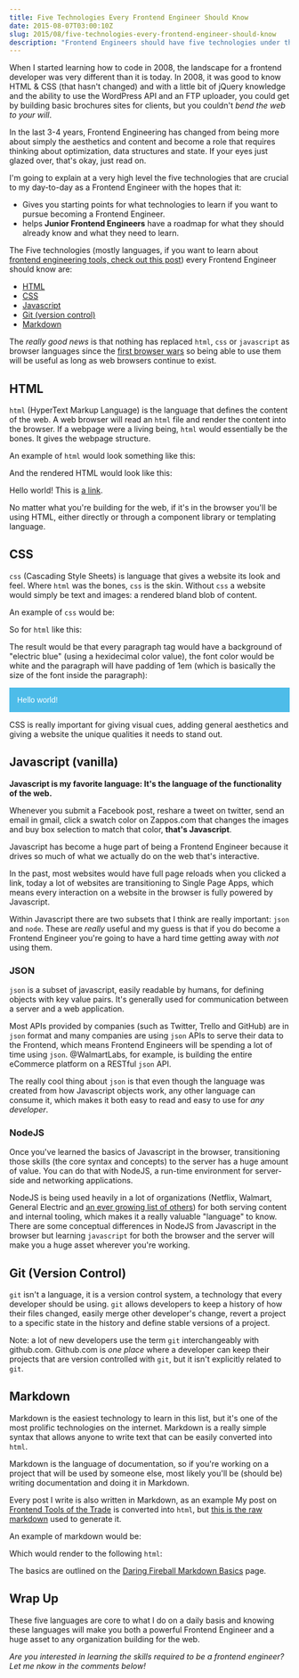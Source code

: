 ```yaml
---
title: Five Technologies Every Frontend Engineer Should Know
date: 2015-08-07T03:00:10Z
slug: 2015/08/five-technologies-every-frontend-engineer-should-know
description: "Frontend Engineers should have five technologies under their belt"
---
```


When I started learning how to code in 2008, the landscape for a frontend developer was very different than it is today. In 2008, it was good to know HTML & CSS (that hasn't changed) and with a little bit of jQuery knowledge and the ability to use the WordPress API and an FTP uploader, you could get by building basic brochures sites for clients, but you couldn't _bend the web to your will_.

In the last 3-4 years, Frontend Engineering has changed from being more about simply the aesthetics and content and become a role that requires thinking about optimization, data structures and state. If your eyes just glazed over, that's okay, just read on.

I'm going to explain at a very high level the five technologies that are crucial to my day-to-day as a Frontend Engineer with the hopes that it:

- Gives you starting points for what technologies to learn if you want to pursue becoming a Frontend Engineer.
- helps **Junior Frontend Engineers** have a roadmap for what they should already know and what they need to learn.

The Five technologies (mostly languages, if you want to learn about [frontend engineering tools, check out this post](/2015/07/tools-of-the-trade)) every Frontend Engineer should know are:

- [HTML](#toc_0)
- [CSS](#toc_1)
- [Javascript](#toc_2)
- [Git (version control)](#toc_5)
- [Markdown](#toc_6)

The _really good news_ is that nothing has replaced `html`, `css` or `javascript` as browser languages since the [first browser wars](https://en.wikipedia.org/wiki/Browser_wars#First_browser_war) so being able to use them will be useful as long as web browsers continue to exist.

## HTML

`html` (HyperText Markup Language) is the language that defines the content of the web. A web browser will read an `html` file and render the content into the browser. If a webpage were a living being, `html` would essentially be the bones. It gives the webpage structure.

An example of `html` would look something like this:

<script src="https://gist.github.com/chaseadamsio/81ef671fb9ef45cddbb2.js?file=example.html"></script>

And the rendered HTML would look like this:

Hello world! This is <a href="#">a link</a>.</p>

No matter what you're building for the web, if it's in the browser you'll be using HTML, either directly or through a component library or templating language.

## CSS

`css` (Cascading Style Sheets) is language that gives a website its look and feel. Where `html` was the bones, `css` is the skin. Without `css` a website would simply be text and images: a rendered bland blob of content.

An example of `css` would be:

<script src="https://gist.github.com/chaseadamsio/81ef671fb9ef45cddbb2.js?file=example.css"></script>

So for `html` like this:

<script src="https://gist.github.com/chaseadamsio/81ef671fb9ef45cddbb2.js?file=example.html"></script>

The result would be that every paragraph tag would have a background of "electric blue" (using a hexidecimal color value), the font color would be white and the paragraph will have padding of 1em (which is basically the size of the font inside the paragraph):

<p style="padding: 1em; background-color: #4DBCE9; color: #fff; font-family: tahoma, arial, sans-serif;">Hello world!</p>

CSS is really important for giving visual cues, adding general aesthetics and giving a website the unique qualities it needs to stand out.

## Javascript (vanilla)

**Javascript is my favorite language: It's the language of the functionality of the web.**

Whenever you submit a Facebook post, reshare a tweet on twitter, send an email in gmail, click a swatch color on Zappos.com that changes the images and buy box selection to match that color, **that's Javascript**.

Javascript has become a huge part of being a Frontend Engineer because it drives so much of what we actually do on the web that's interactive.

In the past, most websites would have full page reloads when you clicked a link, today a lot of websites are transitioning to Single Page Apps, which means every interaction on a website in the browser is fully powered by Javascript.

Within Javascript there are two subsets that I think are really important: `json` and `node`. These are _really_ useful and my guess is that if you do become a Frontend Engineer you're going to have a hard time getting away with _not_ using them.

### JSON

`json` is a subset of javascript, easily readable by humans, for defining objects with key value pairs. It's generally used for communication between a server and a web application.

Most APIs provided by companies (such as Twitter, Trello and GitHub) are in `json` format and many companies are using `json` APIs to serve their data to the Frontend, which means Frontend Engineers will be spending a lot of time using `json`. @WalmartLabs, for example, is building the entire eCommerce platform on a RESTful `json` API.

The really cool thing about `json` is that even though the language was created from how Javascript objects work, any other language can consume it, which makes it both easy to read and easy to use for _any developer_.

### NodeJS

Once you've learned the basics of Javascript in the browser, transitioning those skills (the core syntax and concepts) to the server has a huge amount of value. You can do that with NodeJS, a run-time environment for server-side and networking applications.

NodeJS is being used heavily in a lot of organizations (Netflix, Walmart, General Electric and [an ever growing list of others](https://github.com/joyent/node/wiki/projects,-applications,-and-companies-using-node)) for both serving content and internal tooling, which makes it a really valuable "language" to know. There are some conceptual differences in NodeJS from Javascript in the browser but learning `javascript` for both the browser and the server will make you a huge asset wherever you're working.

## Git (Version Control)

`git` isn't a language, it is a version control system, a technology that every developer should be using. `git` allows developers to keep a history of how their files changed, easily merge other developer's change, revert a project to a specific state in the history and define stable versions of a project.

Note: a lot of new developers use the term `git` interchangeably with github.com. Github.com is _one place_ where a developer can keep their projects that are version controlled with `git`, but it isn't explicitly related to `git`.

## Markdown

Markdown is the easiest technology to learn in this list, but it's one of the most prolific technologies on the internet. Markdown is a really simple syntax that allows anyone to write text that can be easily converted into `html`.

Markdown is the language of documentation, so if you're working on a project that will be used by someone else, most likely you'll be (should be) writing documentation and doing it in Markdown.

Every post I write is also written in Markdown, as an example My post on [Frontend Tools of the Trade](https://github.com/chaseadamsio/chaseadams.io.hugo/blob/master/content/post/2015/07/tools-of-the-trade.md) is converted into `html`, but [this is the raw markdown](https://raw.githubusercontent.com/chaseadamsio/chaseadams.io.hugo/master/content/post/2015/07/tools-of-the-trade.md) used to generate it.

An example of markdown would be:

<script src="https://gist.github.com/chaseadamsio/81ef671fb9ef45cddbb2.js?file=example.md.raw"></script>

Which would render to the following `html`:

<script src="https://gist.github.com/chaseadamsio/81ef671fb9ef45cddbb2.js?file=example.md.html"></script>

The basics are outlined on the [Daring Fireball Markdown Basics](http://daringfireball.net/projects/markdown/basics) page.

## Wrap Up

These five languages are core to what I do on a daily basis and knowing these languages will make you both a powerful Frontend Engineer and a huge asset to any organization building for the web.

_Are you interested in learning the skills required to be a frontend engineer? Let me nkow in the comments below!_


